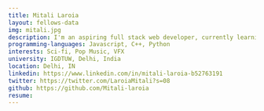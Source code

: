 ```yaml
---
title: Mitali Laroia
layout: fellows-data
img: mitali.jpg
description: I'm an aspiring full stack web developer, currently learning the concepts of front end engineering and I love to work with databases both SQL and NoSql. In remaining time I also explore about Machine Learning concepts.
programming-languages: Javascript, C++, Python
interests: Sci-fi, Pop Music, VFX
university: IGDTUW, Delhi, India
location: Delhi, IN
linkedin: https://www.linkedin.com/in/mitali-laroia-b52763191
twitter: https://twitter.com/LaroiaMitali?s=08
github: https://github.com/Mitali-laroia
resume:
---
```

